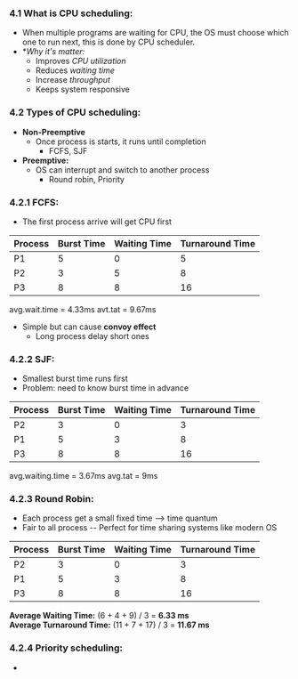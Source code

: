 
### 4.1 What is CPU scheduling:
* When multiple programs are waiting for CPU, the OS must choose which one to run next, this is done by CPU scheduler.
* **Why it's matter:*
	* Improves *CPU utilization*
	* Reduces *waiting time*
	* Increase *throughput*
	* Keeps system responsive

### 4.2 Types of CPU scheduling:
* **Non-Preemptive**
	* Once process is starts, it runs until completion
		* FCFS, SJF
* **Preemptive:**
	* OS can interrupt and switch to another process
		* Round robin, Priority

### 4.2.1 FCFS:
* The first process arrive will get CPU first

|Process|Burst Time|Waiting Time|Turnaround Time|
|---|---|---|---|
|P1|5|0|5|
|P2|3|5|8|
|P3|8|8|16|

avg.wait.time = 4.33ms
avt.tat = 9.67ms
* Simple but can cause **convoy effect**
	* Long process delay short ones

### 4.2.2 SJF:
* Smallest burst time runs first
* Problem: need to know burst time in advance

|Process|Burst Time|Waiting Time|Turnaround Time|
|---|---|---|---|
|P2|3|0|3|
|P1|5|3|8|
|P3|8|8|16|
avg.waiting.time = 3.67ms
avg.tat = 9ms

### 4.2.3 Round Robin:
* Each process get a small fixed time --> time quantum
* Fair to all process -- Perfect for time sharing systems like modern OS

|Process|Burst Time|Waiting Time|Turnaround Time|
|---|---|---|---|
|P2|3|0|3|
|P1|5|3|8|
|P3|8|8|16|
**Average Waiting Time:** (6 + 4 + 9) / 3 = **6.33 ms**  
**Average Turnaround Time:** (11 + 7 + 17) / 3 = **11.67 ms**

### 4.2.4 Priority scheduling:
* 